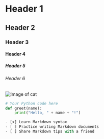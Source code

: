 # Header 1
## Header 2 
### Header 3
#### Header 4
##### Header 5
###### Header 6
![Image of cat](https://images.app.goo.gl/NR6m7VAkberFduSL9)

```python
# Your Python code here
def greet(name):
    print("Hello, " + name + "!")

- [x] Learn Markdown syntax
- [ ] Practice writing Markdown documents
- [ ] Share Markdown tips with a friend

